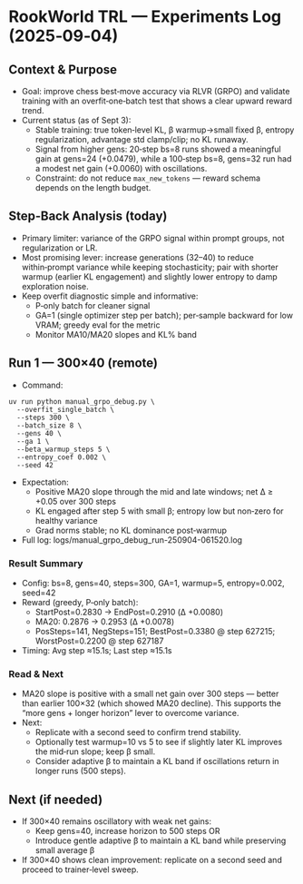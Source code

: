 # RookWorld TRL — Experiments Log (2025‑09‑04)

## Context & Purpose
- Goal: improve chess best‑move accuracy via RLVR (GRPO) and validate training with an overfit‑one‑batch test that shows a clear upward reward trend.
- Current status (as of Sept 3):
  - Stable training: true token‑level KL, β warmup→small fixed β, entropy regularization, advantage std clamp/clip; no KL runaway.
  - Signal from higher gens: 20‑step bs=8 runs showed a meaningful gain at gens=24 (+0.0479), while a 100‑step bs=8, gens=32 run had a modest net gain (+0.0060) with oscillations.
  - Constraint: do not reduce `max_new_tokens` — reward schema depends on the length budget.

## Step‑Back Analysis (today)
- Primary limiter: variance of the GRPO signal within prompt groups, not regularization or LR.
- Most promising lever: increase generations (32–40) to reduce within‑prompt variance while keeping stochasticity;
  pair with shorter warmup (earlier KL engagement) and slightly lower entropy to damp exploration noise.
- Keep overfit diagnostic simple and informative:
  - P‑only batch for cleaner signal
  - GA=1 (single optimizer step per batch); per‑sample backward for low VRAM; greedy eval for the metric
  - Monitor MA10/MA20 slopes and KL% band

## Run 1 — 300×40 (remote)
- Command:
```
uv run python manual_grpo_debug.py \
  --overfit_single_batch \
  --steps 300 \
  --batch_size 8 \
  --gens 40 \
  --ga 1 \
  --beta_warmup_steps 5 \
  --entropy_coef 0.002 \
  --seed 42
```
- Expectation:
  - Positive MA20 slope through the mid and late windows; net Δ ≥ +0.05 over 300 steps
  - KL engaged after step 5 with small β; entropy low but non‑zero for healthy variance
  - Grad norms stable; no KL dominance post‑warmup
- Full log: logs/manual_grpo_debug_run-250904-061520.log

### Result Summary
- Config: bs=8, gens=40, steps=300, GA=1, warmup=5, entropy=0.002, seed=42
- Reward (greedy, P‑only batch):
  - StartPost=0.2830 → EndPost=0.2910 (Δ +0.0080)
  - MA20: 0.2876 → 0.2953 (Δ +0.0078)
  - PosSteps=141, NegSteps=151; BestPost=0.3380 @ step 627215; WorstPost=0.2200 @ step 627187
- Timing: Avg step ≈15.1s; Last step ≈15.1s

### Read & Next
- MA20 slope is positive with a small net gain over 300 steps — better than earlier 100×32 (which showed MA20 decline). This supports the “more gens + longer horizon” lever to overcome variance.
- Next:
  - Replicate with a second seed to confirm trend stability.
  - Optionally test warmup=10 vs 5 to see if slightly later KL improves the mid‑run slope; keep β small.
  - Consider adaptive β to maintain a KL band if oscillations return in longer runs (500 steps).

## Next (if needed)
- If 300×40 remains oscillatory with weak net gains:
  - Keep gens=40, increase horizon to 500 steps OR
  - Introduce gentle adaptive β to maintain a KL band while preserving small average β
- If 300×40 shows clean improvement: replicate on a second seed and proceed to trainer‑level sweep.
